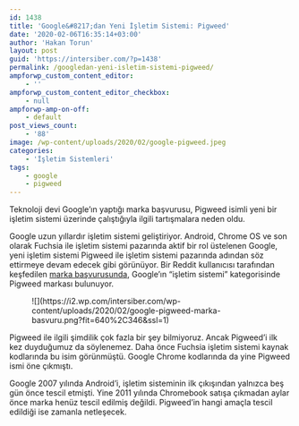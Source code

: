 ```yaml
---
id: 1438
title: 'Google&#8217;dan Yeni İşletim Sistemi: Pigweed'
date: '2020-02-06T16:35:14+03:00'
author: 'Hakan Torun'
layout: post
guid: 'https://intersiber.com/?p=1438'
permalink: /googledan-yeni-isletim-sistemi-pigweed/
ampforwp_custom_content_editor:
    - ''
ampforwp_custom_content_editor_checkbox:
    - null
ampforwp-amp-on-off:
    - default
post_views_count:
    - '88'
image: /wp-content/uploads/2020/02/google-pigweed.jpeg
categories:
    - 'İşletim Sistemleri'
tags:
    - google
    - pigweed
---
```


Teknoloji devi Google’ın yaptığı marka başvurusu, Pigweed isimli yeni bir işletim sistemi üzerinde çalıştığıyla ilgili tartışmalara neden oldu.

Google uzun yıllardır işletim sistemi geliştiriyor. Android, Chrome OS ve son olarak Fuchsia ile işletim sistemi pazarında aktif bir rol üstelenen Google, yeni işletim sistemi Pigweed ile işletim sistemi pazarında adından söz ettirmeye devam edecek gibi görünüyor. Bir Reddit kullanıcısı tarafından keşfedilen [marka başvurusunda](https://uspto.report/TM/88781512), Google’ın “işletim sistemi” kategorisinde Pigweed markası bulunuyor.

<figure class="wp-block-image size-large">![](https://i2.wp.com/intersiber.com/wp-content/uploads/2020/02/google-pigweed-marka-basvuru.png?fit=640%2C346&ssl=1)</figure>Pigweed ile ilgili şimdilik çok fazla bir şey bilmiyoruz. Ancak Pigweed’i ilk kez duyduğumuz da söylenemez. Daha önce Fuchsia işletim sistemi kaynak kodlarında bu isim görünmüştü. Google Chrome kodlarında da yine Pigweed ismi öne çıkmıştı.

Google 2007 yılında Android’i, işletim sisteminin ilk çıkışından yalnızca beş gün önce tescil etmişti. Yine 2011 yılında Chromebook satışa çıkmadan aylar önce marka henüz tescil edilmiş değildi. Pigweed’in hangi amaçla tescil edildiği ise zamanla netleşecek.